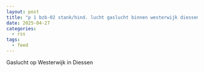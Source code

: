 ```yaml
---
layout: post
title: "p 1 bzb-02 stank/hind. lucht gaslucht binnen westerwijk diessen 209232"
date: 2025-04-27
categories: 
  - rss
tags: 
  - feed
---
```


Gaslucht op Westerwijk in Diessen
